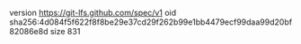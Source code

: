 version https://git-lfs.github.com/spec/v1
oid sha256:4d084f5f622f8f8be29e37cd29f262b99e1bb4479ecf99daa99d20bf82086e8d
size 831
